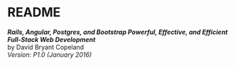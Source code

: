 # README

**_Rails, Angular, Postgres, and Bootstrap Powerful, Effective, and Efficient Full-Stack Web Development_**<br/>
by David Bryant Copeland<br/>_Version: P1.0 (January 2016)_